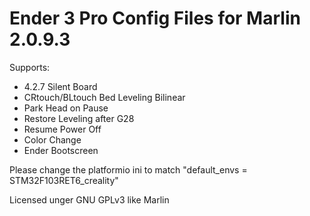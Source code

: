 # Ender 3 Pro Config Files for Marlin 2.0.9.3
 Supports:
 * 4.2.7 Silent Board
 * CRtouch/BLtouch Bed Leveling Bilinear
 * Park Head on Pause
 * Restore Leveling after G28
 * Resume Power Off
 * Color Change
 * Ender Bootscreen

Please change the platformio ini to match "default_envs = STM32F103RET6_creality"

Licensed unger GNU GPLv3 like Marlin